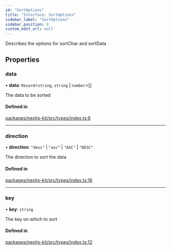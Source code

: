 ```yaml
---
id: "SortOptions"
title: "Interface: SortOptions"
sidebar_label: "SortOptions"
sidebar_position: 0
custom_edit_url: null
---
```


Describes the options for sortChar and sortData

## Properties

### data

• **data**: `Record`<`string`, `string` \| `number`\>[]

The data to be sorted

#### Defined in

[packages/nextjs-kit/src/types/index.ts:8](https://github.com/backlineint/decoupled-kit-js/blob/fa402d782/packages/nextjs-kit/src/types/index.ts#L8)

___

### direction

• **direction**: ``"desc"`` \| ``"asc"`` \| ``"ASC"`` \| ``"DESC"``

The direction to sort the data

#### Defined in

[packages/nextjs-kit/src/types/index.ts:16](https://github.com/backlineint/decoupled-kit-js/blob/fa402d782/packages/nextjs-kit/src/types/index.ts#L16)

___

### key

• **key**: `string`

The key on which to sort

#### Defined in

[packages/nextjs-kit/src/types/index.ts:12](https://github.com/backlineint/decoupled-kit-js/blob/fa402d782/packages/nextjs-kit/src/types/index.ts#L12)
